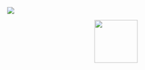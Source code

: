 <!DOCTYPE html>

<head>
  <img src="https://capsule-render.vercel.app/api?type=waving&color=auto&height=250&section=header&text=👋Hi,%20there!%20&fontSize=40&animation=fadeIn" />
  </head>
  <body>
  <p align="center">
  <a><img src="https://user-images.githubusercontent.com/82765407/116031869-8d8d8000-a699-11eb-9491-291842ccfa1b.png" width="100" height="100"/>
    </p>
</body>
</html>

<!--
**suzyhwang/suzyhwang** is a ✨ _special_ ✨ repository because its `README.md` (this file) appears on your GitHub profile.

Here are some ideas to get you started:

- 🔭 I’m currently working on ...
- 🌱 I’m currently learning ...
- 👯 I’m looking to collaborate on ...
- 🤔 I’m looking for help with ...
- 💬 Ask me about ...
- 📫 How to reach me: ...
- 😄 Pronouns: ...
- ⚡ Fun fact: ...
-->
